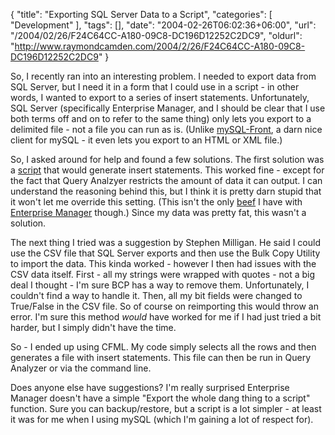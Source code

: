 {
	"title": "Exporting SQL Server Data to a Script",
	"categories": [
		"Development"
	],
	"tags": [],
	"date": "2004-02-26T06:02:36+06:00",
	"url": "/2004/02/26/F24C64CC-A180-09C8-DC196D12252C2DC9",
	"oldurl": "http://www.raymondcamden.com/2004/2/26/F24C64CC-A180-09C8-DC196D12252C2DC9"
}

So, I recently ran into an interesting problem. I needed to export data from SQL Server, but I need it in a form that I could use in a script - in other words, I wanted to export to a series of insert statements. Unfortunately, SQL Server (specifically Enterprise Manager, and I should be clear that I use both terms off and on to refer to the same thing) only lets you export to a delimited file - not a file you can run as is. (Unlike <a href="http://www.mysqlfront.de/">mySQL-Front</a>, a darn nice client for mySQL - it even lets you export to an HTML or XML file.) 

So, I asked around for help and found a few solutions. The first solution was a <a href="http://vyaskn.tripod.com/code.htm#inserts">script</a> that would generate insert statements. This worked fine - except for the fact that Query Analzyer restricts the amount of data it can output. I can understand the reasoning behind this, but I think it is pretty darn stupid that it won't let me override this setting. (This isn't the only <a href="http://www.camdenfamily.com/morpheus/blog/index.cfm?mode=entry&entry=395FD532-D6D5-ECFF-D9A6B267A4D36F08">beef</a> I have with <a href="http://www.camdenfamily.com/morpheus/blog/index.cfm?mode=entry&entry=395FA6A0-D063-F93C-A4CADC375853C031">Enterprise Manager</a> though.) Since my data was pretty fat, this wasn't a solution.

The next thing I tried was a suggestion by Stephen Milligan. He said I could use the CSV file that SQL Server exports and then use the Bulk Copy Utility to import the data. This kinda worked - however I then had issues with the CSV data itself. First - all my strings were wrapped with quotes - not a big deal I thought - I'm sure BCP has a way to remove them. Unfortunately, I couldn't find a way to handle it. Then, all my bit fields were changed to True/False in the CSV file. So of course on reimporting this would throw an error. I'm sure this method <i>would</i> have worked for me if I had just tried a bit harder, but I simply didn't have the time. 

So - I ended up using CFML. My code simply selects  all the rows and then generates a file with insert statements. This file can then be run in Query Analyzer or via the command line.

Does anyone else have suggestions? I'm really surprised Enterprise Manager doesn't have a simple "Export the whole dang thing to a script" function. Sure you can backup/restore, but a script is a lot simpler - at least it was for me when I using mySQL (which I'm gaining a lot of respect for).